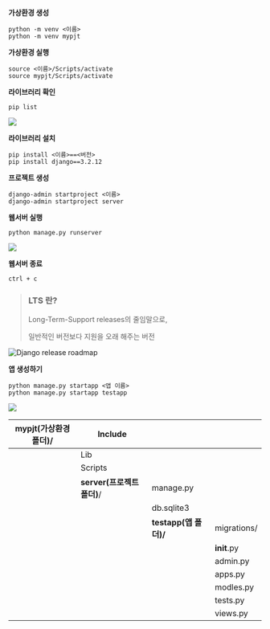 

**가상환경 생성**

``` 
python -m venv <이름>
python -m venv mypjt
```



**가상환경 실행**

```
source <이름>/Scripts/activate
source mypjt/Scripts/activate
```

**라이브러리 확인**

```
pip list
```

![](C:\Users\Wook\AppData\Roaming\marktext\images\2022-09-21-13-52-53-image.png)

**라이브러리 설치**

```
pip install <이름>==<버전>
pip install django==3.2.12
```

**프로젝트 생성**

```
django-admin startproject <이름>
django-admin startproject server
```

**웹서버 실행**

```
python manage.py runserver
```

![](C:\Users\Wook\AppData\Roaming\marktext\images\2022-09-21-14-01-00-image.png)

**웹서버 종료**

```
ctrl + c
```

> ### LTS 란?
> 
> Long-Term-Support releases의 줄임말으로,
> 
> 일반적인 버전보다 지원을 오래 해주는 버전

![Django release roadmap](https://static.djangoproject.com/img/release-roadmap.4cf783b31fbe.png)

**앱 생성하기**

```
python manage.py startapp <앱 이름>
python manage.py startapp testapp
```

![](C:\Users\Wook\AppData\Roaming\marktext\images\2022-09-21-14-18-21-image.png)

| mypjt(가상환경 폴더)/ | Include              |                    |             |
| --------------- | -------------------- | ------------------ | ----------- |
|                 | Lib                  |                    |             |
|                 | Scripts              |                    |             |
|                 | **server(프로젝트 폴더)**/ | manage.py          |             |
|                 |                      | db.sqlite3         |             |
|                 |                      | **testapp(앱 폴더)/** | migrations/ |
|                 |                      |                    | __init__.py |
|                 |                      |                    | admin.py    |
|                 |                      |                    | apps.py     |
|                 |                      |                    | modles.py   |
|                 |                      |                    | tests.py    |
|                 |                      |                    | views.py    |



